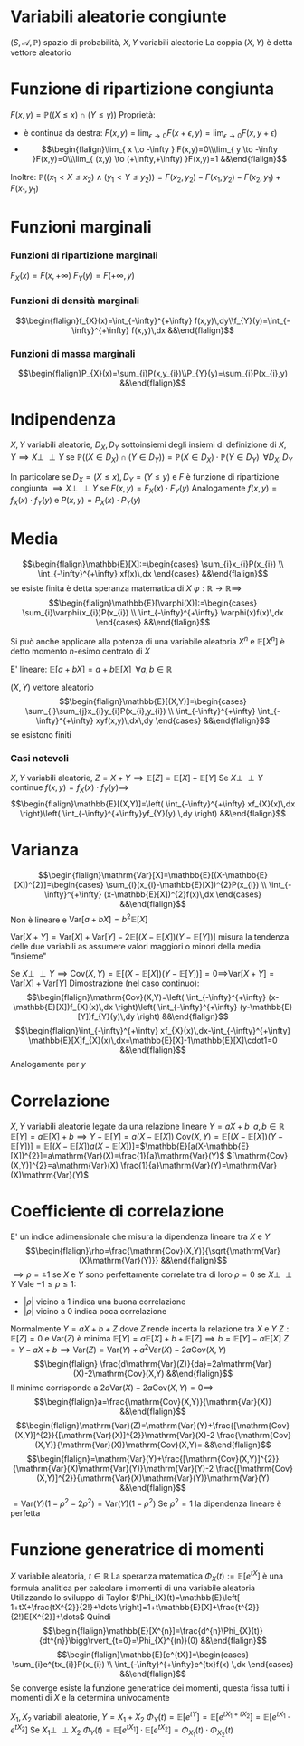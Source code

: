 # Variabili aleatorie congiunte
$(S,\mathcal{A},\mathbb{P})$ spazio di probabilità, $X,Y$ variabili aleatorie
La coppia $(X,Y)$ è detta vettore aleatorio

# Funzione di ripartizione congiunta
$F(x,y)=\mathbb{P}((X\leq x)\cap(Y\leq y))$
Proprietà:
- è continua da destra: $F(x,y)=\lim_{ \epsilon \to 0 }F(x+\epsilon,y)=\lim_{ \epsilon \to 0 }F(x,y+\epsilon)$
- $$\begin{flalign}\lim_{ x \to -\infty } F(x,y)=0\\\lim_{ y \to -\infty }F(x,y)=0\\\lim_{ (x,y) \to (+\infty,+\infty) }F(x,y)=1 &&\end{flalign}$$

Inoltre:
$\mathbb{P}((x_{1}<X\leq x_{2})\land(y_{1}<Y\leq y_{2}))=F(x_{2},y_{2})-F(x_{1},y_{2})-F(x_{2},y_{1})+F(x_{1},y_{1})$

# Funzioni marginali
### Funzioni di ripartizione marginali
$F_{X}(x)=F(x,+\infty)$
$F_{Y}(y)=F(+\infty,y)$

### Funzioni di densità marginali
$$\begin{flalign}f_{X}(x)=\int_{-\infty}^{+\infty} f(x,y)\,dy\\f_{Y}(y)=\int_{-\infty}^{+\infty} f(x,y)\,dx &&\end{flalign}$$

### Funzioni di massa marginali
$$\begin{flalign}P_{X}(x)=\sum_{i}P(x,y_{i})\\P_{Y}(y)=\sum_{i}P(x_{i},y)   &&\end{flalign}$$

# Indipendenza
$X,Y$ variabili aleatorie, $D_{X},D_{Y}$ sottoinsiemi degli insiemi di definizione di $X,Y\implies X\perp \!\!\! \perp Y$ se $\mathbb{P}((X\in D_{X})\cap(Y\in D_{Y}))=\mathbb{P}(X\in D_{X})\cdot \mathbb{P}(Y\in D_{Y})\;\;\forall D_{X},D_{Y}$

In particolare se $D_{X}=(X\leq x),D_{Y}=(Y\leq y)$ e $F$ è funzione di ripartizione congiunta $\implies X\perp \!\!\! \perp Y$ se $F(x,y)=F_{X}(x)\cdot F_{Y}(y)$
Analogamente $f(x,y)=f_{X}(x)\cdot f_{Y}(y)$ e $P(x,y)=P_{X}(x)\cdot P_{Y}(y)$

# Media
$$\begin{flalign}\mathbb{E}[X]:=\begin{cases}
\sum_{i}x_{i}P(x_{i})  \\
\int_{-\infty}^{+\infty} xf(x)\,dx
\end{cases} &&\end{flalign}$$
se esiste finita è detta speranza matematica di $X$
$\varphi:\mathbb{R}\to \mathbb{R}\implies$
$$\begin{flalign}\mathbb{E}[\varphi(X)]:=\begin{cases}
\sum_{i}\varphi(x_{i})P(x_{i}) \\
\int_{-\infty}^{+\infty} \varphi(x)f(x)\,dx
\end{cases} &&\end{flalign}$$

Si può anche applicare alla potenza di una variabile aleatoria $X^{n}$ e $\mathbb{E}[X^{n}]$ è detto momento $n$-esimo centrato di $X$

E' lineare: $\mathbb{E}[a+bX]=a+b\mathbb{E}[X]\;\;\forall a,b\in \mathbb{R}$

$(X,Y)$ vettore aleatorio
$$\begin{flalign}\mathbb{E}[(X,Y)]=\begin{cases}
\sum_{i}\sum_{j}x_{i}y_{i}P(x_{i},y_{i}) \\
\int_{-\infty}^{+\infty} \int_{-\infty}^{+\infty} xyf(x,y)\,dx\,dy  
\end{cases} &&\end{flalign}$$
se esistono finiti

### Casi notevoli
$X,Y$ variabili aleatorie, $Z=X+Y\implies \mathbb{E}[Z]=\mathbb{E}[X]+\mathbb{E}[Y]$
Se $X\perp \!\!\! \perp Y$ continue $f(x,y)=f_{X}(x)\cdot f_{Y}(y)\implies$
$$\begin{flalign}\mathbb{E}[(X,Y)]=\left( \int_{-\infty}^{+\infty} xf_{X}(x)\,dx \right)\left( \int_{-\infty}^{+\infty}yf_{Y}(y) \,dy \right) &&\end{flalign}$$

# Varianza
$$\begin{flalign}\mathrm{Var}[X]=\mathbb{E}[(X-\mathbb{E}[X])^{2}]=\begin{cases}
\sum_{i}(x_{i}-\mathbb{E}[X])^{2}P(x_{i}) \\
\int_{-\infty}^{+\infty} (x-\mathbb{E}[X])^{2}f(x)\,dx
\end{cases} &&\end{flalign}$$
Non è lineare e $\mathrm{Var}[a+bX]=b^{2}\mathbb{E}[X]$

$\mathrm{Var}[X+Y]=\mathrm{Var}[X]+\mathrm{Var}[Y]-2\mathbb{E}[(X-\mathbb{E}[X])(Y-\mathbb{E}[Y])]$ misura la tendenza delle due variabili as assumere valori maggiori o minori della media "insieme"

Se $X\perp \!\!\! \perp Y\implies \mathrm{Cov}(X,Y)=\mathbb{E}[(X-\mathbb{E}[X])(Y-\mathbb{E}[Y])]=0\implies$$\mathrm{Var}[X+Y]=\mathrm{Var}[X]+\mathrm{Var}[Y]$
Dimostrazione (nel caso continuo):
$$\begin{flalign}\mathrm{Cov}(X,Y)=\left( \int_{-\infty}^{+\infty} (x-\mathbb{E}[X])f_{X}(x)\,dx \right)\left( \int_{-\infty}^{+\infty} (y-\mathbb{E}[Y])f_{Y}(y)\,dy \right) &&\end{flalign}$$
$$\begin{flalign}\int_{-\infty}^{+\infty} xf_{X}(x)\,dx-\int_{-\infty}^{+\infty} \mathbb{E}[X]f_{X}(x)\,dx=\mathbb{E}[X]-1\mathbb{E}[X]\cdot1=0 &&\end{flalign}$$
Analogamente per $y$

# Correlazione
$X,Y$ variabili aleatorie legate da una relazione lineare $Y=aX+b\;\;a,b\in \mathbb{R}$
$\mathbb{E}[Y]=a\mathbb{E}[X]+b\implies Y-\mathbb{E}[Y]=a(X-\mathbb{E}[X])$
$\mathrm{Cov}(X,Y)=\mathbb{E}[(X-\mathbb{E}[X])(Y-\mathbb{E}[Y])]=\mathbb{E}[(X-\mathbb{E}[X])a(X-\mathbb{E}[X])]=$$\mathbb{E}[a(X-\mathbb{E}[X])^{2}]=a\mathrm{Var}(X)=\frac{1}{a}\mathrm{Var}(Y)$
$[\mathrm{Cov}(X,Y)]^{2}=a\mathrm{Var}(X) \frac{1}{a}\mathrm{Var}(Y)=\mathrm{Var}(X)\mathrm{Var}(Y)$

# Coefficiente di correlazione
E' un indice adimensionale che misura la dipendenza lineare tra $X$ e $Y$
$$\begin{flalign}\rho=\frac{\mathrm{Cov}(X,Y)}{\sqrt{\mathrm{Var}(X)\mathrm{Var}(Y)}} &&\end{flalign}$$
$\implies \rho=\pm1$ se $X$ e $Y$ sono perfettamente correlate tra di loro
$\rho=0$ se $X\perp \!\!\! \perp Y$
Vale $-1\leq \rho\leq1$:
- $|\rho|$ vicino a $1$ indica una buona correlazione
- $|\rho|$ vicino a $0$ indica poca correlazione

Normalmente $Y=aX+b+Z$ dove $Z$ rende incerta la relazione tra $X$ e $Y$
$Z:\mathbb{E}[Z]=0$ e $\mathrm{Var}(Z)$ è minima
$\mathbb{E}[Y]=a\mathbb{E}[X]+b+\mathbb{E}[Z]\implies b=\mathbb{E}[Y]-a\mathbb{E}[X]$
$Z=Y-aX+b\implies \mathrm{Var}(Z)=\mathrm{Var}(Y)+a^{2}\mathrm{Var}(X)-2a\mathrm{Cov}(X,Y)$
$$\begin{flalign} \frac{d\mathrm{Var}(Z)}{da}=2a\mathrm{Var}(X)-2\mathrm{Cov}(X,Y) &&\end{flalign}$$
Il minimo corrisponde a $2a\mathrm{Var}(X)-2a\mathrm{Cov}(X,Y)=0\implies$
$$\begin{flalign}a=\frac{\mathrm{Cov}(X,Y)}{\mathrm{Var}(X)} &&\end{flalign}$$
$$\begin{flalign}\mathrm{Var}(Z)=\mathrm{Var}(Y)+\frac{[\mathrm{Cov}(X,Y)]^{2}}{[\mathrm{Var}(X)]^{2}}\mathrm{Var}(X)-2 \frac{\mathrm{Cov}(X,Y)}{\mathrm{Var}(X)}\mathrm{Cov}(X,Y)=
&&\end{flalign}$$
$$\begin{flalign}=\mathrm{Var}(Y)+\frac{[\mathrm{Cov}(X,Y)]^{2}}{\mathrm{Var}(X)\mathrm{Var}(Y)}\mathrm{Var}(Y)-2 \frac{[\mathrm{Cov}(X,Y)]^{2}}{\mathrm{Var}(X)\mathrm{Var}(Y)}\mathrm{Var}(Y) &&\end{flalign}$$
$=\mathrm{Var}(Y)(1-\rho^{2}-2\rho^{2})=\mathrm{Var}(Y)(1-\rho^{2})$
Se $\rho^{2}=1$ la dipendenza lineare è perfetta

# Funzione generatrice di momenti
$X$ variabile aleatoria, $t\in \mathbb{R}$
La speranza matematica $\Phi_{X}(t):=\mathbb{E}[e^{tX}]$ è una formula analitica per calcolare i momenti di una variabile aleatoria
Utilizzando lo sviluppo di Taylor
$\Phi_{X}(t)=\mathbb{E}\left[ 1+tX+\frac{tX^{2}}{2!}+\dots \right]=1+t\mathbb{E}[X]+\frac{t^{2}}{2!}E[X^{2}]+\dots$
Quindi
$$\begin{flalign}\mathbb{E}[X^{n}]=\frac{d^{n}\Phi_{X}(t)}{dt^{n}}\bigg\rvert_{t=0}=\Phi_{X}^{(n)}(0) &&\end{flalign}$$
$$\begin{flalign}\mathbb{E}[e^{tX}]=\begin{cases}
\sum_{i}e^{tx_{i}}P(x_{i}) \\
\int_{-\infty}^{+\infty}e^{tx}f(x) \,dx
\end{cases} &&\end{flalign}$$
Se converge esiste la funzione generatrice dei momenti, questa fissa tutti i momenti di $X$ e la determina univocamente

$X_{1},X_{2}$ variabili aleatorie, $Y=X_{1}+X_{2}$
$\Phi_{Y}(t)=\mathbb{E}[e^{tY}]=\mathbb{E}[e^{tX_{1}+tX_{2}}]=\mathbb{E}[e^{tX_{1}}\cdot e^{tX_{2}}]$
Se $X_{1}\perp \!\!\! \perp X_{2}$
$\Phi_{Y}(t)=\mathbb{E}[e^{tX_{1}}]\cdot \mathbb{E}[e^{tX_{2}}]=\Phi_{X_{1}}(t)\cdot \Phi_{X_{2}}(t)$
